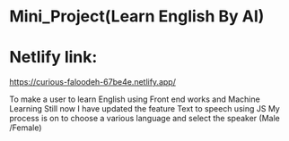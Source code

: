 # Mini_Project(Learn English By AI)
# Netlify link: 
https://curious-faloodeh-67be4e.netlify.app/

To make a user to learn English using Front end works and Machine Learning 
Still now I have updated the feature Text to speech using JS
My process is on to choose a various language and select the speaker (Male /Female)
